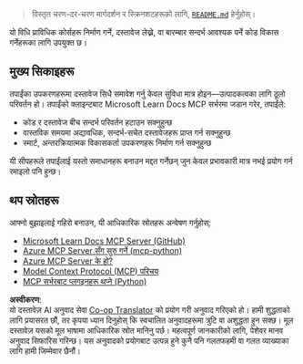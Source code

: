 <!--
CO_OP_TRANSLATOR_METADATA:
{
  "original_hash": "577394ece173bbc758150fd4bfbc13dd",
  "translation_date": "2025-06-21T14:16:30+00:00",
  "source_file": "09-CaseStudy/docs-mcp/README.md",
  "language_code": "ne"
}
-->
> विस्तृत चरण-दर-चरण मार्गदर्शन र स्क्रिनशटहरूको लागि, [`README.md`](./solution/scenario3/README.md) हेर्नुहोस्।

यो विधि प्राविधिक कोर्सहरू निर्माण गर्ने, दस्तावेज लेख्ने, वा बारम्बार सन्दर्भ आवश्यक पर्ने कोड विकास गर्नेहरूका लागि उपयुक्त छ।

## मुख्य सिकाइहरू

तपाईंका उपकरणहरूमा दस्तावेज सिधै समावेश गर्नु केवल सुविधा मात्र होइन—उत्पादकत्वका लागि ठूलो परिवर्तन हो। तपाईंको क्लाइन्टबाट Microsoft Learn Docs MCP सर्भरमा जडान गरेर, तपाईंले:

- कोड र दस्तावेज बीच सन्दर्भ परिवर्तन हटाउन सक्नुहुन्छ
- वास्तविक समयमा अद्यावधिक, सन्दर्भ-सचेत दस्तावेजहरू प्राप्त गर्न सक्नुहुन्छ
- स्मार्ट, अन्तरक्रियात्मक विकासकर्ता उपकरणहरू निर्माण गर्न सक्नुहुन्छ

यी सीपहरूले तपाईंलाई यस्तो समाधानहरू बनाउन मद्दत गर्नेछन् जुन केवल प्रभावकारी मात्र नभई प्रयोग गर्न रमाइलो पनि हुन्छ।

## थप स्रोतहरू

आफ्नो बुझाइलाई गहिरो बनाउन, यी आधिकारिक स्रोतहरू अन्वेषण गर्नुहोस्:

- [Microsoft Learn Docs MCP Server (GitHub)](https://github.com/MicrosoftDocs/mcp)
- [Azure MCP Server सँग सुरु गर्ने (mcp-python)](https://learn.microsoft.com/en-us/azure/developer/azure-mcp-server/get-started#create-the-python-app)
- [Azure MCP Server के हो?](https://learn.microsoft.com/en-us/azure/developer/azure-mcp-server/)
- [Model Context Protocol (MCP) परिचय](https://modelcontextprotocol.io/introduction)
- [MCP सर्भरबाट प्लगइनहरू थप्ने (Python)](https://learn.microsoft.com/en-us/semantic-kernel/concepts/plugins/adding-mcp-plugins)

**अस्वीकरण**:  
यो दस्तावेज़ AI अनुवाद सेवा [Co-op Translator](https://github.com/Azure/co-op-translator) को प्रयोग गरी अनुवाद गरिएको हो। हामी शुद्धताको लागि प्रयासरत छौं, तर कृपया ध्यान दिनुहोस् कि स्वचालित अनुवादहरूमा त्रुटि वा अशुद्धता हुन सक्छ। मूल दस्तावेज़ यसको मूल भाषामा आधिकारिक स्रोत मानिनु पर्छ। महत्वपूर्ण जानकारीको लागि, पेशेवर मानव अनुवाद सिफारिस गरिन्छ। यस अनुवादको प्रयोगबाट उत्पन्न हुने कुनै पनि गलतफहमी वा गलत व्याख्याका लागि हामी जिम्मेवार छैनौं।